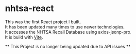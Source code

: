 # nhtsa-react

This was the first React project I built.<br>
It has been updated many times to use newer technologies.<br>
It accesses the NHTSA Recall Database using axios-jsonp-pro.<br>
It is build with [Vite](https://vitejs.dev/).

** This Project is no longer being updated due to API issues **
